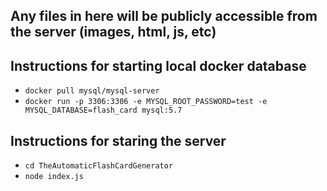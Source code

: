 ## Any files in here will be publicly accessible from the server (images, html, js, etc)
## Instructions for starting local docker database
- ``` docker pull mysql/mysql-server ```
- ``` docker run -p 3306:3306 -e MYSQL_ROOT_PASSWORD=test -e MYSQL_DATABASE=flash_card mysql:5.7 ```

## Instructions for staring the server
- ``` cd TheAutomaticFlashCardGenerator ```
- ``` node index.js ```

